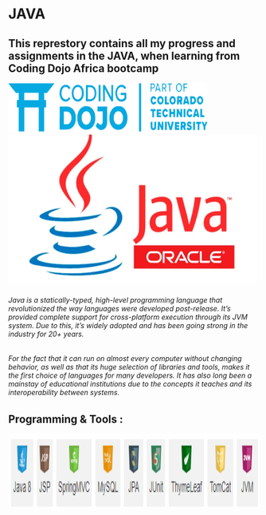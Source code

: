 # JAVA 
## This represtory contains all my progress and assignments in the JAVA, when learning from Coding Dojo Africa bootcamp
<img src="https://github.com/MohamedAmineHammi/Web-Fundamentals-CODING-DOJO/blob/main/Coding%20Dojo%20Logo.png" width="400" height="100">
<img src="https://github.com/MohamedAmineHammi/Java-Stack-CODING-DOJO/blob/main/Java%20Logo.png" width="500" height="300">

###### Java is a statically-typed, high-level programming language that revolutionized the way languages were developed post-release. It’s provided complete support for cross-platform execution through its JVM system. Due to this, it’s widely adopted and has been going strong in the industry for 20+ years.
###### For the fact that it can run on almost every computer without changing behavior, as well as that its huge selection of libraries and tools, makes it the first choice of languages for many developers. It has also long been a mainstay of educational institutions due to the concepts it teaches and its interoperability between systems.

## Programming & Tools :
<img src="https://github.com/MohamedAmineHammi/Java-Stack-CODING-DOJO/blob/main/Java%20Stack.png" width="900" height="150">
